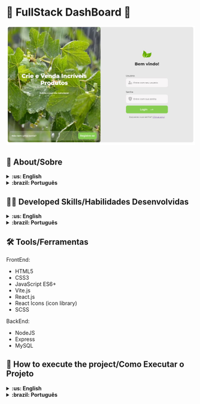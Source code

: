 # :purse: FullStack DashBoard :seedling:

![desktop preview](src/assets/capture.JPG)

## :page_with_curl: About/Sobre

<details>
  <summary markdown="span"><strong>:us: English</strong></summary><br />

Project React developed by [Nathan Mota](https://www.linkedin.com/in/nathansmota/), aiming to enhance my knowledge in ReactJs and NodeJs using Express to build a FullStack application with Login, Registration, and a Dashboard. For this, MySQL was chosen as the Relational Database because it is one of the most used and suits this type of application very well.

My goal is to build a robust application with authentication, password encryption in the backend.

<!-- [Click here]() to check out the final version of the project in your browser. -->

<br />
</details>

<details>
  <summary markdown="span"><strong>:brazil: Português</strong></summary><br />

Projeto React desenvolvido por [Nathan Mota](https://www.linkedin.com/in/nathansmota/) onde o objetivo foi aprimorar meu conhecimento em ReactJs e NodeJs utilizando Express para construir uma aplicação FullStack com página de Login, Cadastro e um DashBoard. Para isso foi escolhido o Mysql como Banco de Dados Relacional por ser um dos mais utilizados e atender muito bem esse tipo de aplicação.

Meu objetivo é construir uma aplicação roubusta com autenticação, criptografia da senhas no backend

<!-- [Clique aqui]() para conferir a versão final do projeto no seu navegador. -->

<br />
</details>

## :man_technologist: Developed Skills/Habilidades Desenvolvidas

<details>
  <summary markdown="span"><strong>:us: English</strong></summary><br />

* Develop a React application.
* Use NodeJS + Express on the Backend.
* Create the database with MySQL.
* Use the React Router library to handle page navigation.
* Use bcrypt to encrypt passwords.
* Implement Login/Account creation with authentication.
* Error feedback on login: display the error to the user.
* Data validation on both Front and Back ends.
* Session management
* Security settings

<br />
</details>

<details>
  <summary markdown="span"><strong>:brazil: Português</strong></summary><br />

* Desenvolver uma aplicação React.
* Utilizar NodeJS + Express no BackEnd.
* Realizar o banco de dados com MySQL.
* Usar a biblioteca React Router para lidar com navegação entre páginas.
* Utilizar bycript para criptografar as senhas.
* Realizar Login/Criação de conta com autenticação.
* Feedback de Erros no login: mostrar o erro ao usuário.
* Validação de dados tanto no Front e no Back.
* Gerenciamento de Sessões
* Configurações de Segurança 

<br />
</details>

<!-- ## :memo: Methodologies/Metodologias

* 

-->

## :hammer_and_wrench: Tools/Ferramentas

FrontEnd:

* HTML5
* CSS3
* JavaScript ES6+
* Vite.js
* React.js
* React Icons (icon library)
* SCSS

BackEnd:

* NodeJS 
* Express
* MySQL

## :rocket: How to execute the project/Como Executar o Projeto

<details>
  <summary markdown="span"><strong>:us: English</strong></summary><br />

1. Clone the repository to your local machine:

   ```bash
   cd fullstack-auth-dash-client
   cd fullstack-auth-dash-server
   ```

2. Navigate to the project directory:

   ```bash
   cd fullstack-auth-dash-client
   cd fullstack-auth-dash-server
   ```

3. Install the dependencies:

   ```bash
   npm install
   ```

4. Start the development server:

   ```bash
   npm run dev
   ```

5. Open your browser at: [http://localhost:5173/](http://localhost:5173/) to view the project in action.

<br />
</details>

<details>
  <summary markdown="span"><strong>:brazil: Português</strong></summary><br />

  1. Clone o repositório para sua máquina local:

   ```bash
   git clone https://github.com/nathanmota-dev/fullstack-auth-dash-server
   git clone https://github.com/nathanmota-dev/fullstack-auth-dash-client
   ```

2. Navegue até o diretório do projeto:

   ```bash
   cd fullstack-auth-dash-client
   cd fullstack-auth-dash-server
   ```

3. Instale as dependências:

   ```bash
   npm install
   ```

4. Inicie o servidor de desenvolvimento:

   ```bash
   npm run dev
   ```

5. Abra seu navegador em: [http://localhost:5173/](http://localhost:5173/) para visualizar o projeto em execução.

### :tada: Contributions/Contribuições

<details>
  <summary markdown="span"><strong>:us: English</strong></summary><br />

Contributions are welcome! Feel free to open an issue or submit a pull request.

<br />
</details>

<details>
  <summary markdown="span"><strong>:brazil: Português</strong></summary><br />

Contribuições são bem-vindas! Sinta-se à vontade para abrir um problema ou enviar um pull request.

### :copyright: Copyright disclaimer/Aviso de direitos autorais

<details>
  <summary markdown="span"><strong>:us: English</strong></summary><br />

This project is licensed under the MIT License.

<br />
</details>

<details>
  <summary markdown="span"><strong>:brazil: Português</strong></summary><br />

Este projeto está licenciado sob a Licença MIT.